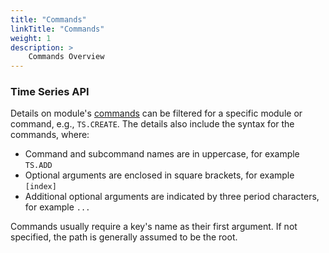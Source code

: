 ```yaml
---
title: "Commands"
linkTitle: "Commands"
weight: 1
description: >
    Commands Overview
---
```


### Time Series API

Details on module's [commands](/commands/?group=timeseries) can be filtered for a specific module or command, e.g., `TS.CREATE`.
The details also include the syntax for the commands, where:

*   Command and subcommand names are in uppercase, for example `TS.ADD`
*   Optional arguments are enclosed in square brackets, for example `[index]`
*   Additional optional arguments are indicated by three period characters, for example `...`

Commands usually require a key's name as their first argument. If not specified, the path is generally assumed to be the root.
